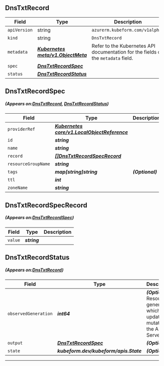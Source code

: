 ## DnsTxtRecord
| Field | Type | Description |
| ------ | ----- | ----------- |
| `apiVersion` | string | `azurerm.kubeform.com/v1alpha1` |
|    `kind` | string | `DnsTxtRecord` |
| `metadata` | ***[Kubernetes meta/v1.ObjectMeta](https://kubernetes.io/docs/reference/generated/kubernetes-api/v1.13/#objectmeta-v1-meta)***|Refer to the Kubernetes API documentation for the fields of the `metadata` field.|
| `spec` | ***[DnsTxtRecordSpec](#DnsTxtRecordSpec)***||
| `status` | ***[DnsTxtRecordStatus](#DnsTxtRecordStatus)***||
## DnsTxtRecordSpec
##### (Appears on:[DnsTxtRecord](#DnsTxtRecord), [DnsTxtRecordStatus](#DnsTxtRecordStatus))
| Field | Type | Description |
| ------ | ----- | ----------- |
| `providerRef` | ***[Kubernetes core/v1.LocalObjectReference](https://kubernetes.io/docs/reference/generated/kubernetes-api/v1.13/#localobjectreference-v1-core)***||
| `id` | ***string***||
| `name` | ***string***||
| `record` | ***[[]DnsTxtRecordSpecRecord](#DnsTxtRecordSpecRecord)***||
| `resourceGroupName` | ***string***||
| `tags` | ***map[string]string***| ***(Optional)*** |
| `ttl` | ***int***||
| `zoneName` | ***string***||
## DnsTxtRecordSpecRecord
##### (Appears on:[DnsTxtRecordSpec](#DnsTxtRecordSpec))
| Field | Type | Description |
| ------ | ----- | ----------- |
| `value` | ***string***||
## DnsTxtRecordStatus
##### (Appears on:[DnsTxtRecord](#DnsTxtRecord))
| Field | Type | Description |
| ------ | ----- | ----------- |
| `observedGeneration` | ***int64***| ***(Optional)*** Resource generation, which is updated on mutation by the API Server.|
| `output` | ***[DnsTxtRecordSpec](#DnsTxtRecordSpec)***| ***(Optional)*** |
| `state` | ***kubeform.dev/kubeform/apis.State***| ***(Optional)*** |
---
